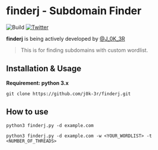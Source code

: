# finderj - Subdomain Finder

![Build](https://img.shields.io/badge/Built%20with-Python-Blue)
[![Twitter](https://img.shields.io/twitter/follow/J_0K_3R?label=Follow)](https://twitter.com/J_0K_3R)

**finderj** is being actively developed by [@J_0K_3R](https://twitter.com/J_0K_3R)

> This is for finding subdomains with custom wordlist.

Installation & Usage
------------
**Requirement: python 3.x**
```
git clone https://github.com/j0k-3r/finderj.git
```

How to use
---------------

```
python3 finderj.py -d example.com
```
```
python3 finderj.py -d example.com -w <YOUR_WORDLIST> -t <NUMBER_OF_THREADS>
```
